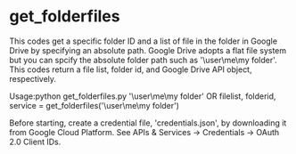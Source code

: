 # get_folderfiles
This codes get a specific folder ID and a list of file in the folder in Google Drive by specifying an absolute path.
Google Drive adopts a flat file system but you can spcify the absolute folder path such as '\\user\\me\\my folder'. 
This codes return a file list, folder id, and Google Drive API object, respectively.

Usage:python get_folderfiles.py '\\user\\me\\my folder'
OR
filelist, folderid, service = get_folderfiles('\\user\\me\\my folder')

Before starting, create a credential file, 'credentials.json', by downloading it from Google Cloud Platform.
See APIs & Services -> Credentials -> OAuth 2.0 Client IDs.
